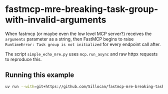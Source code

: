 # fastmcp-mre-breaking-task-group-with-invalid-arguments

When fastmcp (or maybe even the low level MCP server?) receives the `arguments` parameter as a string, then FastMCP begins to raise `RuntimeError: Task group is not initialized` for every endpoint call after.

The script `simple_echo_mre.py` uses `mcp.run_async` and raw httpx requests to reproduce this.

## Running this example

```sh
uv run --with=git+https://github.com/Sillocan/fastmcp-mre-breaking-task-group-with-invalid-arguments fastmcp-mre-breaking-task-group-with-invalid-arguments
```
